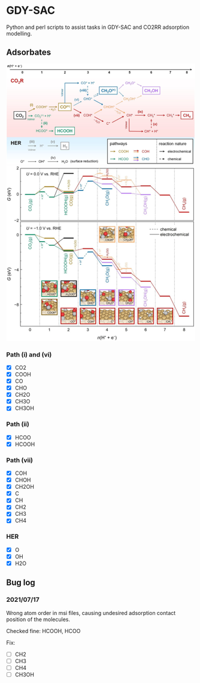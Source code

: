 # GDY-SAC

Python and perl scripts to assist tasks in GDY-SAC and CO2RR adsorption modelling.

## Adsorbates

![C1_path](figures/C1_path.jpg)
![adsorbates](figures/adsorbate.jpg)

### Path (i) and (vi)

- [x] CO2
- [x] COOH
- [x] CO
- [x] CHO
- [x] CH2O
- [x] CH3O
- [x] CH3OH

### Path (ii)

- [x] HCOO
- [x] HCOOH

### Path (vii)

- [x] COH
- [x] CHOH
- [x] CH2OH
- [x] C
- [x] CH
- [x] CH2
- [x] CH3
- [x] CH4

### HER

- [x] O
- [x] OH
- [x] H2O

## Bug log

### 2021/07/17

Wrong atom order in msi files, causing undesired adsorption contact position of the molecules.

Checked fine: HCOOH, HCOO

Fix:

- [ ] CH2
- [ ] CH3
- [ ] CH4
- [ ] CH3OH

